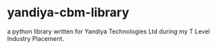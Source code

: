 # yandiya-cbm-library

a python library written for Yandiya Technologies Ltd during my T Level Industry Placement.

